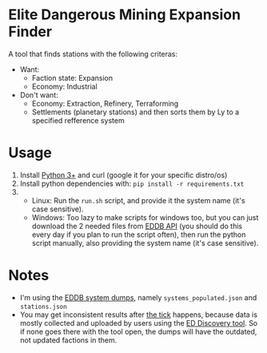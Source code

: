 # Elite Dangerous Mining Expansion Finder
A tool that finds stations with the following criteras:
- Want:
  - Faction state: Expansion
  - Economy: Industrial
- Don't want:
  - Economy: Extraction, Refinery, Terraforming
  - Settlements (planetary stations)
and then sorts them by Ly to a specified refference system

# Usage
1. Install [Python 3+](https://www.python.org/downloads/) and curl (google it for your specific distro/os)
2. Install python dependencies with: `pip install -r requirements.txt`
3. - Linux: Run the `run.sh` script, and provide it the system name (it's case sensitive).
   - Windows: Too lazy to make scripts for windows too, but you can just download the 2 needed files from [EDDB API](https://eddb.io/api) (you should do this every day if you plan to run the script often), then run the python script manually, also providing the system name (it's case sensitive).
  
# Notes
- I'm using the [EDDB system dumps](https://eddb.io/api), namely `systems_populated.json` and `stations.json`
- You may get inconsistent results after [the tick](https://elite-dangerous.fandom.com/wiki/Background_Simulation) happens, because data is mostly collected and uploaded by users using the [ED Discovery tool](https://github.com/EDDiscovery/EDDiscovery/wiki). So if none goes there with the tool open, the dumps will have the outdated, not updated factions in them.
